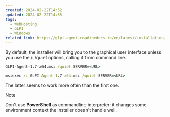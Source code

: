 ```yaml
---
created: 2024-02-22T14:52
updated: 2024-02-22T14:55
tags:
  - WebHosting
  - GLPI
  - Windows
related link: https://glpi-agent.readthedocs.io/en/latest/installation/windows-command-line.html
---
```

By default, the installer will bring you to the graphical user interface unless you use the /i /quiet options, calling it from command line.

```cmd
GLPI-Agent-1.7-x64.msi /quiet SERVER=<URL>
```

```cmd
msiexec /i GLPI-Agent-1.7-x64.msi /quiet SERVER=<URL>
```

The latter seems to work more often than the first one.

> [!NOTE]
> Don't use **PowerShell** as commandline interpreter: it changes some environment context the installer doesn't handle well.

